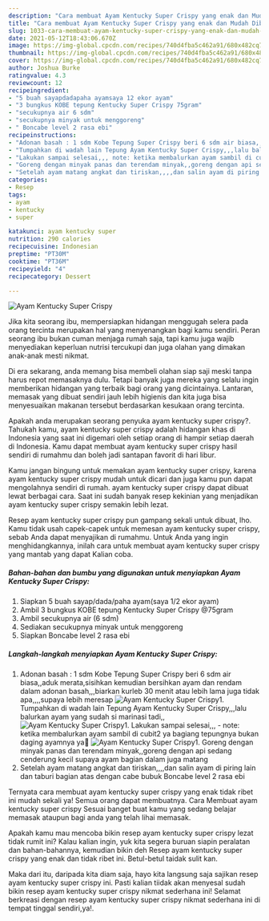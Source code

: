 ```yaml
---
description: "Cara membuat Ayam Kentucky Super Crispy yang enak dan Mudah Dibuat"
title: "Cara membuat Ayam Kentucky Super Crispy yang enak dan Mudah Dibuat"
slug: 1033-cara-membuat-ayam-kentucky-super-crispy-yang-enak-dan-mudah-dibuat
date: 2021-05-12T18:43:06.670Z
image: https://img-global.cpcdn.com/recipes/740d4fba5c462a91/680x482cq70/ayam-kentucky-super-crispy-foto-resep-utama.jpg
thumbnail: https://img-global.cpcdn.com/recipes/740d4fba5c462a91/680x482cq70/ayam-kentucky-super-crispy-foto-resep-utama.jpg
cover: https://img-global.cpcdn.com/recipes/740d4fba5c462a91/680x482cq70/ayam-kentucky-super-crispy-foto-resep-utama.jpg
author: Joshua Burke
ratingvalue: 4.3
reviewcount: 12
recipeingredient:
- "5 buah sayapdadapaha ayamsaya 12 ekor ayam"
- "3 bungkus KOBE tepung Kentucky Super Crispy 75gram"
- "secukupnya air 6 sdm"
- "secukupnya minyak untuk menggoreng"
- " Boncabe level 2 rasa ebi"
recipeinstructions:
- "Adonan basah : 1 sdm Kobe Tepung Super Crispy beri 6 sdm air biasa,,aduk merata,sisihkan kemudian bersihkan ayam dan rendam dalam adonan basah,,,biarkan kurleb 30 menit atau lebih lama juga tidak apa,,,,supaya lebih meresap"
- "Tumpahkan di wadah lain Tepung Ayam Kentucky Super Crispy,,,lalu balurkan ayam yang sudah si marinasi tadi,,"
- "Lakukan sampai selesai,,, note: ketika membalurkan ayam sambil di cubit2 ya bagiang tepungnya bukan daging ayamnya ya🙏"
- "Goreng dengan minyak panas dan terendam minyak,,goreng dengan api sedang cenderung kecil supaya ayam bagian dalam juga matang"
- "Setelah ayam matang angkat dan tiriskan,,,,dan salin ayam di piring lain dan taburi bagian atas dengan cabe bubuk Boncabe level 2 rasa ebi"
categories:
- Resep
tags:
- ayam
- kentucky
- super

katakunci: ayam kentucky super 
nutrition: 290 calories
recipecuisine: Indonesian
preptime: "PT30M"
cooktime: "PT36M"
recipeyield: "4"
recipecategory: Dessert

---
```



![Ayam Kentucky Super Crispy](https://img-global.cpcdn.com/recipes/740d4fba5c462a91/680x482cq70/ayam-kentucky-super-crispy-foto-resep-utama.jpg)

Jika kita seorang ibu, mempersiapkan hidangan menggugah selera pada orang tercinta merupakan hal yang menyenangkan bagi kamu sendiri. Peran seorang ibu bukan cuman menjaga rumah saja, tapi kamu juga wajib menyediakan keperluan nutrisi tercukupi dan juga olahan yang dimakan anak-anak mesti nikmat.

Di era  sekarang, anda memang bisa membeli olahan siap saji meski tanpa harus repot memasaknya dulu. Tetapi banyak juga mereka yang selalu ingin memberikan hidangan yang terbaik bagi orang yang dicintainya. Lantaran, memasak yang dibuat sendiri jauh lebih higienis dan kita juga bisa menyesuaikan makanan tersebut berdasarkan kesukaan orang tercinta. 



Apakah anda merupakan seorang penyuka ayam kentucky super crispy?. Tahukah kamu, ayam kentucky super crispy adalah hidangan khas di Indonesia yang saat ini digemari oleh setiap orang di hampir setiap daerah di Indonesia. Kamu dapat membuat ayam kentucky super crispy hasil sendiri di rumahmu dan boleh jadi santapan favorit di hari libur.

Kamu jangan bingung untuk memakan ayam kentucky super crispy, karena ayam kentucky super crispy mudah untuk dicari dan juga kamu pun dapat mengolahnya sendiri di rumah. ayam kentucky super crispy dapat dibuat lewat berbagai cara. Saat ini sudah banyak resep kekinian yang menjadikan ayam kentucky super crispy semakin lebih lezat.

Resep ayam kentucky super crispy pun gampang sekali untuk dibuat, lho. Kamu tidak usah capek-capek untuk memesan ayam kentucky super crispy, sebab Anda dapat menyajikan di rumahmu. Untuk Anda yang ingin menghidangkannya, inilah cara untuk membuat ayam kentucky super crispy yang mantab yang dapat Kalian coba.

<!--inarticleads1-->

##### Bahan-bahan dan bumbu yang digunakan untuk menyiapkan Ayam Kentucky Super Crispy:

1. Siapkan 5 buah sayap/dada/paha ayam(saya 1/2 ekor ayam)
1. Ambil 3 bungkus KOBE tepung Kentucky Super Crispy @75gram
1. Ambil secukupnya air (6 sdm)
1. Sediakan secukupnya minyak untuk menggoreng
1. Siapkan  Boncabe level 2 rasa ebi




<!--inarticleads2-->

##### Langkah-langkah menyiapkan Ayam Kentucky Super Crispy:

1. Adonan basah : 1 sdm Kobe Tepung Super Crispy beri 6 sdm air biasa,,aduk merata,sisihkan kemudian bersihkan ayam dan rendam dalam adonan basah,,,biarkan kurleb 30 menit atau lebih lama juga tidak apa,,,,supaya lebih meresap
<img src="https://img-global.cpcdn.com/steps/91866225c88b72d1/160x128cq70/ayam-kentucky-super-crispy-langkah-memasak-1-foto.jpg" alt="Ayam Kentucky Super Crispy">1. Tumpahkan di wadah lain Tepung Ayam Kentucky Super Crispy,,,lalu balurkan ayam yang sudah si marinasi tadi,,
<img src="https://img-global.cpcdn.com/steps/c987d609fb350e80/160x128cq70/ayam-kentucky-super-crispy-langkah-memasak-2-foto.jpg" alt="Ayam Kentucky Super Crispy">1. Lakukan sampai selesai,,, - note: ketika membalurkan ayam sambil di cubit2 ya bagiang tepungnya bukan daging ayamnya ya🙏
<img src="https://img-global.cpcdn.com/steps/892bf43dc179234e/160x128cq70/ayam-kentucky-super-crispy-langkah-memasak-3-foto.jpg" alt="Ayam Kentucky Super Crispy">1. Goreng dengan minyak panas dan terendam minyak,,goreng dengan api sedang cenderung kecil supaya ayam bagian dalam juga matang
1. Setelah ayam matang angkat dan tiriskan,,,,dan salin ayam di piring lain dan taburi bagian atas dengan cabe bubuk Boncabe level 2 rasa ebi




Ternyata cara membuat ayam kentucky super crispy yang enak tidak ribet ini mudah sekali ya! Semua orang dapat membuatnya. Cara Membuat ayam kentucky super crispy Sesuai banget buat kamu yang sedang belajar memasak ataupun bagi anda yang telah lihai memasak.

Apakah kamu mau mencoba bikin resep ayam kentucky super crispy lezat tidak rumit ini? Kalau kalian ingin, yuk kita segera buruan siapin peralatan dan bahan-bahannya, kemudian bikin deh Resep ayam kentucky super crispy yang enak dan tidak ribet ini. Betul-betul taidak sulit kan. 

Maka dari itu, daripada kita diam saja, hayo kita langsung saja sajikan resep ayam kentucky super crispy ini. Pasti kalian tiidak akan menyesal sudah bikin resep ayam kentucky super crispy nikmat sederhana ini! Selamat berkreasi dengan resep ayam kentucky super crispy nikmat sederhana ini di tempat tinggal sendiri,ya!.


